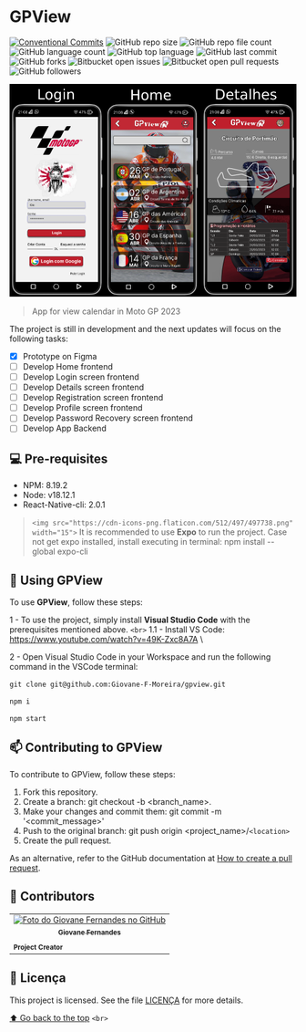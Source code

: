 # GPView

[![Conventional Commits](https://img.shields.io/badge/Conventional%20Commits-1.0.0-%23FE5196?logo=conventionalcommits&logoColor=white)](https://conventionalcommits.org)
![GitHub repo size](https://img.shields.io/github/repo-size/Giovane-F-Moreira/gpview)
![GitHub repo file count](https://img.shields.io/github/directory-file-count/Giovane-F-Moreira/gpview)
![GitHub language count](https://img.shields.io/github/languages/count/Giovane-F-Moreira/gpview)
![GitHub top language](https://img.shields.io/github/languages/top/Giovane-F-Moreira/gpview)
![GitHub last commit](https://img.shields.io/github/last-commit/Giovane-F-Moreira/gpview)
![GitHub forks](https://img.shields.io/github/forks/Giovane-F-Moreira/gpview)
![Bitbucket open issues](https://img.shields.io/bitbucket/issues/Giovane-F-Moreira/gpview)
![Bitbucket open pull requests](https://img.shields.io/bitbucket/pr-raw/Giovane-F-Moreira/gpview)
![GitHub followers](https://img.shields.io/github/followers/Giovane-F-Moreira?label=Follow)

<img src="assets/prototype/prototype_screens.png" width="800"><br>
> App for view calendar in Moto GP 2023

The project is still in development and the next updates will focus on the following tasks:

- [X] Prototype on Figma
- [ ] Develop Home frontend
- [ ] Develop Login screen frontend
- [ ] Develop Details screen frontend
- [ ] Develop Registration screen frontend
- [ ] Develop Profile screen frontend
- [ ] Develop Password Recovery screen frontend
- [ ] Develop App Backend

## 💻 Pre-requisites

- NPM: 8.19.2
- Node: v18.12.1
- React-Native-cli: 2.0.1

> `<img src="https://cdn-icons-png.flaticon.com/512/497/497738.png" width="15">` It is recommended to use **Expo** to run the project. Case not get expo installed, install executing in terminal: npm install --global expo-cli

## 🚀 Using GPView

To use **GPView**, follow these steps:

1 - To use the project, simply install **Visual Studio Code** with the prerequisites mentioned above. `<br>`
  1.1 - Install VS Code: https://www.youtube.com/watch?v=49K-Zxc8A7A  \

2 - Open Visual Studio Code in your Workspace and run the following command in the VSCode terminal:

```
git clone git@github.com:Giovane-F-Moreira/gpview.git
```

```
npm i
```

```
npm start
```

## 📫 Contributing to GPView

To contribute to GPView, follow these steps:

1. Fork this repository.
2. Create a branch: git checkout -b <branch_name>.
3. Make your changes and commit them: git commit -m '<commit_message>'
4. Push to the original branch: git push origin <project_name>/`<location>`
5. Create the pull request.

As an alternative, refer to the GitHub documentation at [How to create a pull request](https://help.github.com/en/github/collaborating-with-issues-and-pull-requests/creating-a-pull-request).

## 🤝 Contributors

<table>
  <tr>
    <td align="center">
      <a href="#">
        <img src="https://avatars.githubusercontent.com/u/64364499?v=4" width="100px;" alt="Foto do Giovane Fernandes no GitHub"/><br>
        <sub>
          <b>Giovane Fernandes</b>
        </sub>
        </hr>
      </a>
    </td>
  </tr>
  <tr>
    <td>
       <sub>
          <b>Project Creator</b>
       </sub>
    </td>
  </tr>
</table>

## 📝 Licença

This project is licensed. See the file [LICENÇA](LICENSE.md) for more details.

[⬆ Go back to the top](#nome-do-projeto) `<br>`

